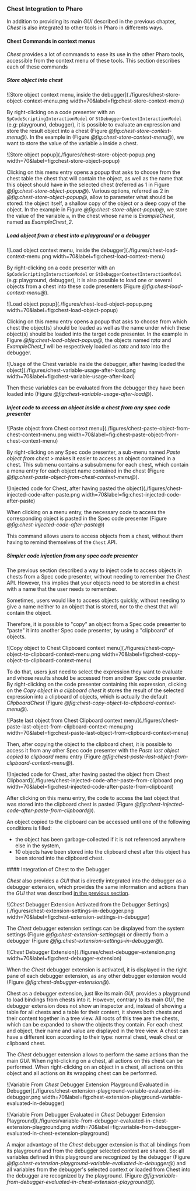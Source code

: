 ### Chest Integration to Pharo

In addition to providing its main _GUI_ described in the previous chapter, _Chest_ is also integrated to other tools in Pharo in differents ways.

#### Chest Commands in context menus

_Chest_ provides a lot of commands to ease its use in the other Pharo tools, accessible from the context menu of these tools.
This section describes each of these commands

##### Store object into chest

![Store object context menu, inside the debugger](./figures/chest-store-object-context-menu.png width=70&label=fig:chest-store-context-menu) 

By right-clicking on a code presenter with an `SpCodeScriptingInteractionModel` or `StDebuggerContextInteractionModel` (e.g: playground, debugger), it is possible to evaluate an expression and store the result object into a chest (Figure *@fig:chest-store-context-menu@*).
In the example in (Figure *@fig:chest-store-context-menu@*), we want to store the value of the variable `a` inside a chest.

![Store object popup](./figures/chest-store-object-popup.png width=70&label=fig:chest-store-object-popup)

Clicking on this menu entry opens a popup that asks to choose from the chest table the chest that will contain the object, as well as the name that this object should have in the selected chest (referred as 1 in Figure *@fig:chest-store-object-popup@*).
Various options, referred as 2 in *@fig:chest-store-object-popup@*, allow to parameter what should be stored: the object itself, a shallow copy of the object or a deep copy of the object.
In the example in Figure *@fig:chest-store-object-popup@*, we store the value of the variable `a`, in the chest whose name is _ExampleChest_, named as _ExampleChest\_2_.

##### Load object from a chest into a playground or a debugger

![Load object context menu, inside the debugger](./figures/chest-load-context-menu.png width=70&label=fig:chest-load-context-menu)

By right-clicking on a code presenter with an `SpCodeScriptingInteractionModel` or `StDebuggerContextInteractionModel` (e.g: playground, debugger), it is also possible to load one or several objects from a chest into these code presenters (Figure *@fig:chest-load-context-menu@*).

![Load object popup](./figures/chest-load-object-popup.png width=70&label=fig:chest-load-object-popup)

Clicking on this menu entry opens a popup that asks to choose from which chest the object(s) should be loaded as well as the name under which these object(s) should be loaded into the target code presenter.
In the example in Figure *@fig:chest-load-object-popup@*, the objects named _tata_ and _ExampleChest\_1_ will be respectively loaded as _tata_ and _toto_ into the debugger.

![Usage of the Chest variable inside the debugger, after having loaded the object](./figures/chest-variable-usage-after-load.png width=70&label=fig:chest-variable-usage-after-load)

Then these variables can be evaluated from the debugger they have been loaded into (Figure *@fig:chest-variable-usage-after-load@*).

##### Inject code to access an object inside a chest from any spec code presenter

![Paste object from Chest context menu](./figures/chest-paste-object-from-chest-context-menu.png width=70&label=fig:chest-paste-object-from-chest-context-menu)

By right-clicking on any Spec code presenter, a sub-menu named _Paste object from chest >_ makes it easier to access an object contained in a chest. 
This submenu contains a subsubmenu for each chest, which contain a menu entry for each object name contained in the chest (Figure *@fig:chest-paste-object-from-chest-context-menu@*).

![Injected code for Chest, after having pasted the object](./figures/chest-injected-code-after-paste.png width=70&label=fig:chest-injected-code-after-paste)

When clicking on a menu entry, the necessary code to access the corresponding object is pasted in the Spec code presenter (Figure *@fig:chest-injected-code-after-paste@*)

This command allows users to access objects from a chest, without them having to remind themselves of the `Chest` API.

##### Simpler code injection from any spec code presenter

The previous section described a way to inject code to access objects in chests from a Spec code presenter, without needing to remember the _Chest_ API.
However, this implies that your objects need to be stored in a chest with a name that the user needs to remember.

Sometimes, users would like to access objects quickly, without needing to give a name neither to an object that is stored, nor to the chest that will contain the object.

Therefore, it is possible to "copy" an object from a Spec code presenter to "paste" it into another Spec code presenter, by using a "clipboard" of objects.

![Copy object to Chest Clipboard context menu](./figures/chest-copy-object-to-clipboard-context-menu.png width=70&label=fig:chest-copy-object-to-clipboard-context-menu)

To do that, users just need to select the expression they want to evaluate and whose results should be accessed from another Spec code presenter. 
By right-clicking on the code presenter containing this expression, clicking on the _Copy object in a clipboard chest_ it stores the result of the selected expression into a clipboard of objects, which is actually the default _ClipboardChest_ (Figure *@fig:chest-copy-object-to-clipboard-context-menu@*).

![Paste last object from Chest Clipboard context menu](./figures/chest-paste-last-object-from-clipboard-context-menu.png width=70&label=fig:chest-paste-last-object-from-clipboard-context-menu)

Then, after copying the object to the clipboard chest, it is possible to access it from any other Spec code presenter with the _Paste last object copied to clipboard_ menu entry (Figure *@fig:chest-paste-last-object-from-clipboard-context-menu@*).

![Injected code for Chest, after having pasted the object from Chest Clipboard](./figures/chest-injected-code-after-paste-from-clipboard.png width=70&label=fig:chest-injected-code-after-paste-from-clipboard)

After clicking on this menu entry, the code to access the last object that was stored into the clipboard chest is pasted (Figure *@fig:chest-injected-code-after-paste-from-clipboard@*).

An object copied to the clipboard can be accessed until one of the following conditions is filled:
- the object has been garbage-collected if it is not referenced anywhere else in the system,
- 10 objects have been stored into the clipboard chest after this object has been stored into the clipboard chest.

#### Integration of Chest to the Debugger

_Chest_ also provides a _GUI_ that is directly integrated into the debugger as a debugger extension, which provides the same information and actions than the _GUI_ that was described [in the previous section](#chest-graphical-user-interface).

![_Chest_ Debugger Extension Activated from the Debugger Settings](./figures/chest-extension-settings-in-debugger.png width=70&label=fig:chest-extension-settings-in-debugger)

The _Chest_ debugger extension settings can be displayed from the system settings (Figure *@fig:chest-extension-settings@*) or directly from a debugger (Figure *@fig:chest-extension-settings-in-debugger@*).

![_Chest_ Debugger Extension](./figures/chest-debugger-extension.png width=70&label=fig:chest-debugger-extension)

When the _Chest_ debugger extension is activated, it is displayed in the right pane of each debugger extension, as any other debugger extension would (Figure *@fig:chest-debugger-extension@*).

Chest as a debugger extension, just like its main _GUI_, provides a playground to load bindings from chests into it.
However, contrary to its main _GUI_, the debugger extension does not show an inspector and, instead of showing a table for all chests and a table for their content, it shows both chests and their content together in a tree view.
All roots of this tree are the chests, which can be expanded to show the objects they contain.
For each chest and object, their name and value are displayed in the tree view.
A chest can have a different icon according to their type: normal chest, weak chest or clipboard chest.

The _Chest_ debugger extension allows to perform the same actions than the main _GUI_.
When right-clicking on a chest, all actions on this chest can be performed.
When right-clicking on an object in a chest, all actions on this object and all actions on its wrapping chest can be performed.

![Variable From _Chest_ Debugger Extension Playground Evaluated in Debugger](./figures/chest-extension-playground-variable-evaluated-in-debugger.png width=70&label=fig:chest-extension-playground-variable-evaluated-in-debugger)

![Variable From Debugger Evaluated in _Chest_ Debugger Extension Playground](./figures/variable-from-debugger-evaluated-in-chest-extension-playground.png width=70&label=fig:variable-from-debugger-evaluated-in-chest-extension-playground)

A major advantage of the _Chest_ debugger extension is that all bindings from its playground and from the debugger selected context are shared. So: all variables defined in this playground are recognized by the debugger (Figure *@fig:chest-extension-playground-variable-evaluated-in-debugger@*) and all variables from the debugger's selected context or loaded from Chest into the debugger are recognized by the playground. (Figure *@fig:variable-from-debugger-evaluated-in-chest-extension-playground@*).

